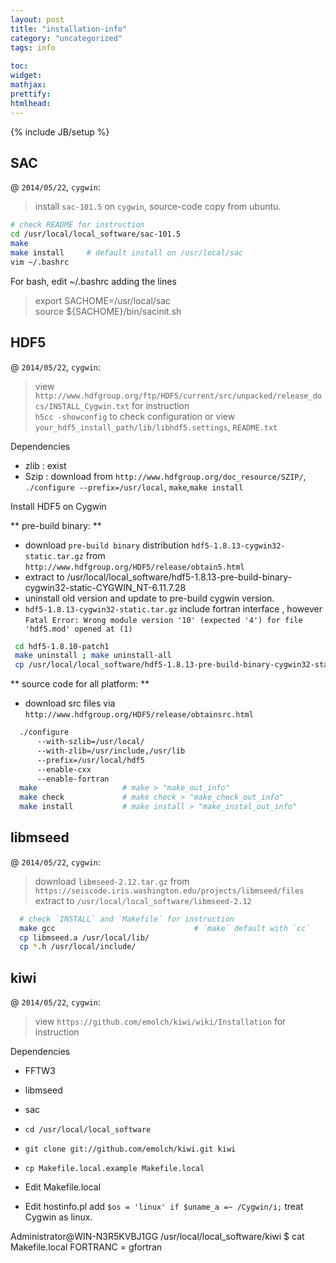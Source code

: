 ```yaml
---
layout: post
title: "installation-info"
category: "uncategorized"
tags: info
 
toc:
widget:
mathjax:
prettify:
htmlhead:
---
```

{% include JB/setup %}
 
<!--end_excerpt-->


## SAC
@ `2014/05/22`, `cygwin`:     
>install `sac-101.5` on `cygwin`,  source-code copy from ubuntu. 

```bash
# check README for instruction
cd /usr/local/local_software/sac-101.5
make
make install     # default install on /usr/local/sac
vim ~/.bashrc    
```

For bash, edit ~/.bashrc adding the lines

>export SACHOME=/usr/local/sac     
>source ${SACHOME}/bin/sacinit.sh     


## HDF5

@ `2014/05/22`, `cygwin`:        

> view `http://www.hdfgroup.org/ftp/HDF5/current/src/unpacked/release_docs/INSTALL_Cygwin.txt` for instruction    
> `h5cc -showconfig` to check configuration or view `your_hdf5_install_path/lib/libhdf5.settings`, `README.txt`   

Dependencies 
+ zlib : exist 
+ Szip : download from `http://www.hdfgroup.org/doc_resource/SZIP/`,  `./configure --prefix=/usr/local`, `make`,`make install`

Install HDF5 on Cygwin

** pre-build binary: **

+  download `pre-build binary` distribution `hdf5-1.8.13-cygwin32-static.tar.gz` from `http://www.hdfgroup.org/HDF5/release/obtain5.html`        
+  extract to /usr/local/local_software/hdf5-1.8.13-pre-build-binary-cygwin32-static-CYGWIN_NT-6.11.7.28      
+  uninstall old version and update to pre-build cygwin version.
+  `hdf5-1.8.13-cygwin32-static.tar.gz` include fortran interface , however `Fatal Error: Wrong module version '10' (expected '4') for file 'hdf5.mod' opened at (1)`    

```sh
 cd hdf5-1.8.10-patch1
 make uninstall ; make uninstall-all 
 cp /usr/local/local_software/hdf5-1.8.13-pre-build-binary-cygwin32-static-CYGWIN_NT-6.11.7.28 /usr/local/hdf5
```
** source code for all platform: **

+ download src files via `http://www.hdfgroup.org/HDF5/release/obtainsrc.html`
 

```sh
  ./configure 
      --with-szlib=/usr/local/ 
      --with-zlib=/usr/include,/usr/lib 
      --prefix=/usr/local/hdf5 
      --enable-cxx 
      --enable-fortran
  make                   # make > "make_out_info"  
  make check             # make check > "make_check_out_info"
  make install           # make install > "make_instal_out_info"
```


## libmseed
@ `2014/05/22`, `cygwin`:          
>download `libmseed-2.12.tar.gz` from `https://seiscode.iris.washington.edu/projects/libmseed/files`      
>extract to `/usr/local/local_software/libmseed-2.12`      

```bash
  # check `INSTALL` and `Makefile` for instruction
  make gcc                               # `make` default with `cc`
  cp libmseed.a /usr/local/lib/
  cp *.h /usr/local/include/
```

## kiwi
@ `2014/05/22`, `cygwin`:          
>view `https://github.com/emolch/kiwi/wiki/Installation` for instruction   

Dependencies   

+ FFTW3
+ libmseed
+ sac

+ `cd /usr/local/local_software`    
+ `git clone git://github.com/emolch/kiwi.git kiwi`    
+ `cp Makefile.local.example Makefile.local`    
+ Edit Makefile.local 
+ Edit hostinfo.pl  add `$os = 'linux' if $uname_a =~ /Cygwin/i;`  treat Cygwin as linux.

  
Administrator@WIN-N3R5KVBJ1GG /usr/local/local_software/kiwi
$ cat Makefile.local
FORTRANC = gfortran

